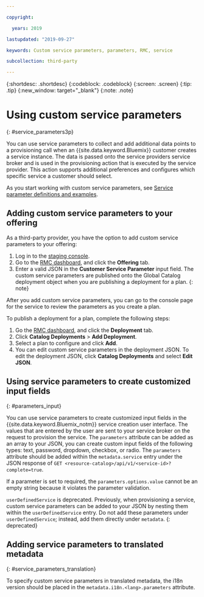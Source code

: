 ```yaml
---

copyright:

  years: 2019

lastupdated: "2019-09-27"

keywords: Custom service parameters, parameters, RMC, service 

subcollection: third-party

---
```


{:shortdesc: .shortdesc}
{:codeblock: .codeblock}
{:screen: .screen}
{:tip: .tip}
{:new_window: target="_blank"}
{:note: .note}
# Using custom service parameters
{: #service_parameters3p}

You can use service parameters to collect and add additional data points to a provisioning call when an {{site.data.keyword.Bluemix}} customer creates a service instance. The data is passed onto the service providers service broker and is used in the provisioning action that is executed by the service provider. This action supports additional preferences and configures which specific service a customer should select. 

As you start working with custom service parameters, see [Service parameter definitions and examples](/docs/third-party?topic=third-party-3p_parameter_example#service_parameters_def_examples). 

## Adding custom service parameters to your offering 

As a third-party provider, you have the option to add custom service parameters to your offering:

1. Log in to the [staging console](https://console.test.cloud.ibm.com). 
2. Go to the [RMC dashboard](https://console.test.cloud.ibm.com/onboarding/dashboard), and click the **Offering** tab. 
3. Enter a valid JSON in the **Customer Service Parameter** input field. 
The custom service parameters are published onto the Global Catalog deployment object when you are publishing a deployment for a plan. 
{: note}

After you add custom service parameters, you can go to the console page for the service to review the parameters as you create a plan.

To publish a deployment for a plan, complete the following steps: 
1. Go the [RMC dashboard](https://console.test.cloud.ibm.com/onboarding/dashboard), and click the **Deployment** tab.
2. Click **Catalog Deployments** &gt; **Add Deployment**. 
3. Select a plan to configure and click **Add**. 
4. You can edit custom service parameters in the deployment JSON. To edit the deployment JSON, click **Catalog Deployments** and select **Edit JSON**.

## Using service parameters to create customized input fields 
{: #parameters_input}

You can use service parameters to create customized input fields in the {{site.data.keyword.Bluemix_notm}} service creation user interface. The values that are entered by the user are sent to your service broker on the request to provision the service. The `parameters` attribute can be added as an array to your JSON, you can create custom input fields of the following types: text, password, dropdown, checkbox, or radio. The `parameters` attribute should be added within the `metadata.service` entry under the JSON response of `GET <resource-catalog>/api/v1/<service-id>?complete=true`.

If a parameter is set to required, the `parameters.options.value` cannot be an empty string because it violates the parameter validation.

`userDefinedService` is deprecated. Previously, when provisioning a service, custom service parameters can be added to your JSON by nesting them within the `userDefinedService` entry. Do not add these parameters under `userDefinedService`; instead, add them directly under `metadata`.
{: deprecated}

## Adding service parameters to translated metadata
{: #service_parameters_translation}

To specify custom service parameters in translated metadata, the i18n version should be placed in the `metadata.i18n.<lang>.parameters` attribute.
